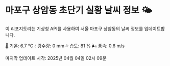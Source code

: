 
# 마포구 상암동 초단기 실황 날씨 정보 🌤️

이 리포지토리는 기상청 API를 사용하여 서울 마포구 상암동의 날씨 정보를 업데이트합니다. 

🌡️ 기온: 6.7 ℃
💧 강수량: 0 mm
💦 습도: 81 %
🌬️ 풍속: 0.6 m/s

마지막 업데이트 시각: 2025년 04월 04일 02시 09분    
